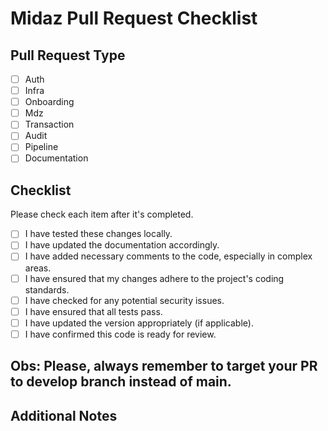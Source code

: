# Midaz Pull Request Checklist

## Pull Request Type
[//]: # (Check the appropriate box for the type of pull request.)

- [ ] Auth
- [ ] Infra
- [ ] Onboarding
- [ ] Mdz
- [ ] Transaction
- [ ] Audit
- [ ] Pipeline
- [ ] Documentation

## Checklist
Please check each item after it's completed.

- [ ] I have tested these changes locally.
- [ ] I have updated the documentation accordingly.
- [ ] I have added necessary comments to the code, especially in complex areas.
- [ ] I have ensured that my changes adhere to the project's coding standards.
- [ ] I have checked for any potential security issues.
- [ ] I have ensured that all tests pass.
- [ ] I have updated the version appropriately (if applicable).
- [ ] I have confirmed this code is ready for review.

## Obs: Please, always remember to target your PR to develop branch instead of main.
## Additional Notes
[//]: # (Add any additional notes, context, or explanation that could be helpful for reviewers.)
